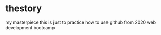 # thestory
my masterpiece
this is just to practice how to use github
from 2020 web development bootcamp
